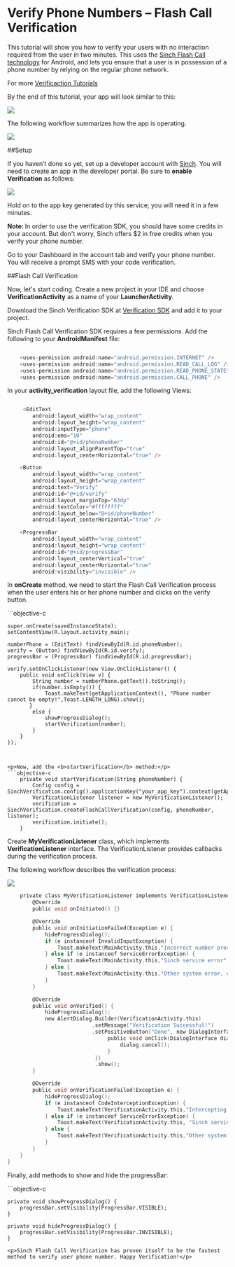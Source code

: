 <h1>Verify Phone Numbers – Flash Call Verification</h1>

<p>This tutorial will show you how to verify your users with no interaction required from the user in two minutes. This uses the <a href="https://www.sinch.com/tutorials/android-flash-call-verification/?utm_source=sinch&utm_medium=xlink&utm_campaign=verifyflashcallsinch">Sinch Flash Call technology</a> for Android, and lets you ensure that a user is in possession of a phone number by relying on the regular phone network.</p>

For more [Verificaction Tutorials](https://www.sinch.com/tutorials/?tags%5B%5D=verification&utm_source=sinch&utm_medium=xlink&utm_campaign=verifyall)

<p>By the end of this tutorial, your app will look similar to this:</p>
<img src="images/overview.png" >
<p>The following workflow summarizes how the app is operating.</p>
<img src="images/workflow.png" align="middle" >


##Setup

<p>If you haven’t done so yet, set up a developer account with <a href="https://www.sinch.com/dashboard/#/signup">Sinch</a>. You will need to create an app in the developer portal. Be sure to <b>enable Verification</b> as follows:</p>
<img src="images/enableVerification.PNG" align="middle" >
<p>Hold on to the app key generated by this service; you will need it in a few minutes.</p>
<b>Note: </b>In order to use the verification SDK, you should have some credits in your account. But don't worry, Sinch offers $2 in free credits when you verify your phone number.
<p>Go to your Dashboard in the account tab and verify your phone number. You will receive a prompt SMS with your code verification.</p>

##Flash Call Verification

<p>Now, let's start coding. Create a new project in your IDE and choose <b>VerificationActivity</b> as a name of your <b>LauncherActivity</b>.</p>
<p>Download the Sinch Verification SDK at <a href="http://www.sinch.com/android-verification-sdk">Verification SDK</a> and add it to your project.</p> 
<p>Sinch Flash Call Verification SDK requires a few permissions. Add the following to your <b>AndroidManifest</b> file:</p>

```objective-c

	<uses-permission android:name="android.permission.INTERNET" />
    <uses-permission android:name="android.permission.READ_CALL_LOG" />
    <uses-permission android:name="android.permission.READ_PHONE_STATE" />
    <uses-permission android:name="android.permission.CALL_PHONE" />
````

<p>In your <b>activity_verification</b> layout file, add the following Views:</p>

```objective-c

	 <EditText
        android:layout_width="wrap_content"
        android:layout_height="wrap_content"
        android:inputType="phone"
        android:ems="10"
        android:id="@+id/phoneNumber"
        android:layout_alignParentTop="true"
        android:layout_centerHorizontal="true" />

    <Button
        android:layout_width="wrap_content"
        android:layout_height="wrap_content"
        android:text="Verify"
        android:id="@+id/verify"
        android:layout_marginTop="63dp"
        android:textColor="#ffffffff"
        android:layout_below="@+id/phoneNumber"
        android:layout_centerHorizontal="true" />

    <ProgressBar
        android:layout_width="wrap_content"
        android:layout_height="wrap_content"
        android:id="@+id/progressBar"
        android:layout_centerVertical="true"
        android:layout_centerHorizontal="true"
        android:visibility="invisible" />
````

<p>In <b>onCreate</b> method, we need to start the Flash Call Verification process when the user enters his or her phone number and clicks on the verify button.</p>
```objective-c

	super.onCreate(savedInstanceState);
    setContentView(R.layout.activity_main);

    numberPhone = (EditText) findViewById(R.id.phoneNumber);
    verify = (Button) findViewById(R.id.verify);
    progressBar = (ProgressBar) findViewById(R.id.progressBar);

    verify.setOnClickListener(new View.OnClickListener() {
        public void onClick(View v) {
            String number = numberPhone.getText().toString();
            if(number.isEmpty()) {
                Toast.makeText(getApplicationContext(), "Phone number cannot be empty!",Toast.LENGTH_LONG).show();
           }
            else {
                showProgressDialog();
                startVerification(number);
            }
        }
    });
````


<p>Now, add the <b>startVerification</b> method:</p>
```objective-c
	private void startVerification(String phoneNumber) {
        Config config = SinchVerification.config().applicationKey("your_app_key").context(getApplicationContext()).build();
        VerificationListener listener = new MyVerificationListener();
        verification = SinchVerification.createFlashCallVerification(config, phoneNumber, listener);
        verification.initiate();
    }
````

<p>Create <b>MyVerificationListener</b> class, which implements <b>VerificationListener</b> interface. The VerificationListener provides callbacks during the verification process.</p>
<p>The following workflow describes the verification process:</p>
<img src="images/verificationListener.png" align="middle" >

```objective-c
	private class MyVerificationListener implements VerificationListener {
        @Override
        public void onInitiated() {}

        @Override
        public void onInitiationFailed(Exception e) {
            hideProgressDialog();
            if (e instanceof InvalidInputException) {
            	Toast.makeText(MainActivity.this,"Incorrect number provided",Toast.LENGTH_LONG).show();
            } else if (e instanceof ServiceErrorException) {
            	Toast.makeText(MainActivity.this,"Sinch service error",Toast.LENGTH_LONG).show();
            } else {
            	Toast.makeText(MainActivity.this,"Other system error, check your network state", Toast.LENGTH_LONG).show();
            }
        }

        @Override
        public void onVerified() {
            hideProgressDialog();
            new AlertDialog.Builder(VerificationActivity.this)
                           .setMessage("Verification Successful!")
                           .setPositiveButton("Done", new DialogInterface.OnClickListener() {
                                public void onClick(DialogInterface dialog, int whichButton) {
                                    dialog.cancel();
                                }
                            })
                            .show();
        }

        @Override
        public void onVerificationFailed(Exception e) {
            hideProgressDialog();
            if (e instanceof CodeInterceptionException) {
                Toast.makeText(VerificationActivity.this,"Intercepting the verification call automatically failed",Toast.LENGTH_LONG).show();
            } else if (e instanceof ServiceErrorException) {
                Toast.makeText(VerificationActivity.this, "Sinch service error",Toast.LENGTH_LONG).show();
            } else {
                Toast.makeText(VerificationActivity.this,"Other system error, check your network state", Toast.LENGTH_LONG).show();
            }
        }
    }
}
````

<p>Finally, add methods to show and hide the progressBar:</p>
```objective-c
	
    private void showProgressDialog() {
        progressBar.setVisibility(ProgressBar.VISIBLE);
    }

    private void hideProgressDialog() {
        progressBar.setVisibility(ProgressBar.INVISIBLE);
    }
````
<p>Sinch Flash Call Verification has proven itself to be the fastest method to verify user phone number. Happy Verification!</p>
